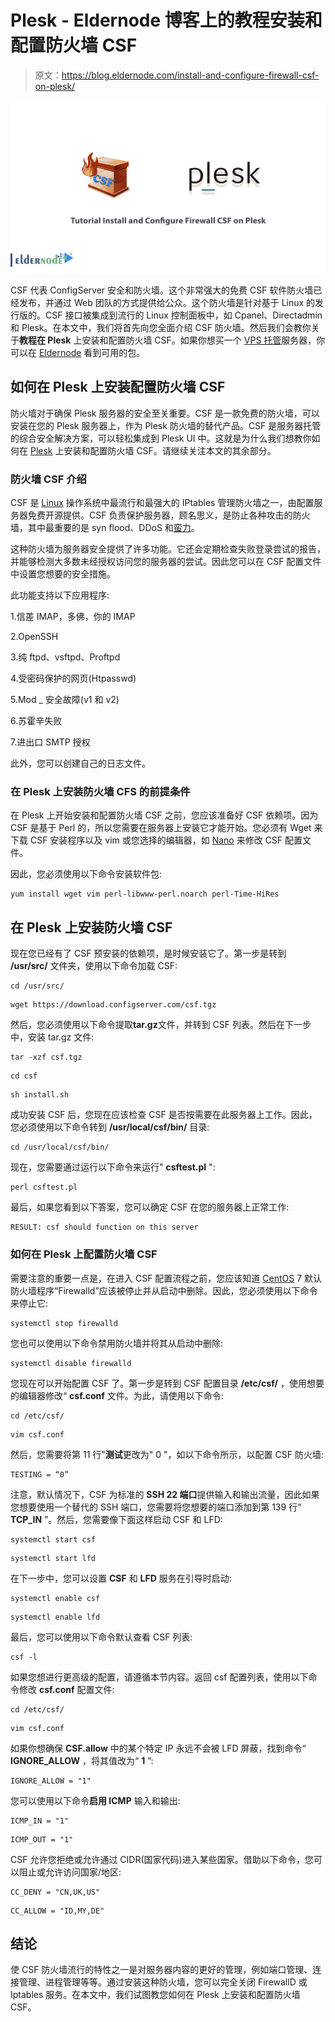 # Plesk - Eldernode 博客上的教程安装和配置防火墙 CSF

> 原文：<https://blog.eldernode.com/install-and-configure-firewall-csf-on-plesk/>

![Tutorial Install and Configure Firewall CSF on Plesk](img/cebede816ea6379eb4299ca6128b23a6.png)

CSF 代表 ConfigServer 安全和防火墙。这个非常强大的免费 CSF 软件防火墙已经发布，并通过 Web 团队的方式提供给公众。这个防火墙是针对基于 Linux 的发行版的。CSF 接口被集成到流行的 Linux 控制面板中，如 Cpanel、Directadmin 和 Plesk。在本文中，我们将首先向您全面介绍 CSF 防火墙。然后我们会教你关于**教程在 Plesk** 上安装和配置防火墙 CSF。如果你想买一个 [VPS 托管](https://eldernode.com/vps-hosting/)服务器，你可以在 [Eldernode](https://eldernode.com/) 看到可用的包。

## **如何在 Plesk** 上安装配置防火墙 CSF

防火墙对于确保 Plesk 服务器的安全至关重要。CSF 是一款免费的防火墙，可以安装在您的 Plesk 服务器上，作为 Plesk 防火墙的替代产品。CSF 是服务器托管的综合安全解决方案，可以轻松集成到 Plesk UI 中。这就是为什么我们想教你如何在 [Plesk](https://blog.eldernode.com/tag/plesk/) 上安装和配置防火墙 CSF。请继续关注本文的其余部分。

### **防火墙 CSF 介绍**

CSF 是 [Linux](https://blog.eldernode.com/tag/linux/) 操作系统中最流行和最强大的 IPtables 管理防火墙之一，由配置服务器免费开源提供。CSF 负责保护服务器，顾名思义，是防止各种攻击的防火墙，其中最重要的是 syn flood、DDoS 和[蛮力](https://blog.eldernode.com/block-ip-of-brute-force-by-csf/)。

这种防火墙为服务器安全提供了许多功能。它还会定期检查失败登录尝试的报告，并能够检测大多数未经授权访问您的服务器的尝试。因此您可以在 CSF 配置文件中设置您想要的安全措施。

此功能支持以下应用程序:

1.信差 IMAP，多佛，你的 IMAP

2.OpenSSH

3.纯 ftpd、vsftpd、Proftpd

4.受密码保护的网页(Htpasswd)

5.Mod _ 安全故障(v1 和 v2)

6.苏霍辛失败

7.进出口 SMTP 授权

此外，您可以创建自己的日志文件。

### **在 Plesk** 上安装防火墙 CFS 的前提条件

在 Plesk 上开始安装和配置防火墙 CSF 之前，您应该准备好 CSF 依赖项。因为 CSF 是基于 Perl 的，所以您需要在服务器上安装它才能开始。您必须有 Wget 来下载 CSF 安装程序以及 vim 或您选择的编辑器，如 [Nano](https://blog.eldernode.com/how-to-install-and-use-nano-text-editor/) 来修改 CSF 配置文件。

因此，您必须使用以下命令安装软件包:

```
yum install wget vim perl-libwww-perl.noarch perl-Time-HiRes
```

## **在 Plesk 上安装防火墙 CSF**

现在您已经有了 CSF 预安装的依赖项，是时候安装它了。第一步是转到 **/usr/src/** 文件夹，使用以下命令加载 CSF:

```
cd /usr/src/
```

```
wget https://download.configserver.com/csf.tgz
```

然后，您必须使用以下命令提取**tar.gz**文件，并转到 CSF 列表。然后在下一步中，安装 tar.gz 文件:

```
tar -xzf csf.tgz
```

```
cd csf
```

```
sh install.sh
```

成功安装 CSF 后，您现在应该检查 CSF 是否按需要在此服务器上工作。因此，您必须使用以下命令转到 **/usr/local/csf/bin/** 目录:

```
cd /usr/local/csf/bin/
```

现在，您需要通过运行以下命令来运行" **csftest.pl** ":

```
perl csftest.pl
```

最后，如果您看到以下答案，您可以确定 CSF 在您的服务器上正常工作:

```
RESULT: csf should function on this server
```

### **如何在 Plesk** 上配置防火墙 CSF

需要注意的重要一点是，在进入 CSF 配置流程之前，您应该知道 [CentOS](https://blog.eldernode.com/tag/centos/) 7 默认防火墙程序“Firewalld”应该被停止并从启动中删除。因此，您必须使用以下命令来停止它:

```
systemctl stop firewalld
```

您也可以使用以下命令禁用防火墙并将其从启动中删除:

```
systemctl disable firewalld
```

您现在可以开始配置 CSF 了。第一步是转到 CSF 配置目录 **/etc/csf/** ，使用想要的编辑器修改“ **csf.conf** 文件。为此，请使用以下命令:

```
cd /etc/csf/
```

```
vim csf.conf
```

然后，您需要将第 11 行"**测试**更改为" 0 "，如以下命令所示，以配置 CSF 防火墙:

```
TESTING = “0”
```

注意，默认情况下，CSF 为标准的 **SSH 22 端口**提供输入和输出流量，因此如果您想要使用一个替代的 SSH 端口，您需要将您想要的端口添加到第 139 行“ **TCP_IN** ”。然后，您需要像下面这样启动 CSF 和 LFD:

```
systemctl start csf
```

```
systemctl start lfd
```

在下一步中，您可以设置 **CSF** 和 **LFD** 服务在引导时启动:

```
systemctl enable csf
```

```
systemctl enable lfd
```

最后，您可以使用以下命令默认查看 CSF 列表:

```
csf -l
```

如果您想进行更高级的配置，请遵循本节内容。返回 csf 配置列表，使用以下命令修改 **csf.conf** 配置文件:

```
cd /etc/csf/
```

```
vim csf.conf
```

如果你想确保 **CSF.allow** 中的某个特定 IP 永远不会被 LFD 屏蔽，找到命令“ **IGNORE_ALLOW** ，将其值改为“ **1** ”:

```
IGNORE_ALLOW = "1"
```

您可以使用以下命令**启用 ICMP** 输入和输出:

```
ICMP_IN = "1"
```

```
ICMP_OUT = "1"
```

CSF 允许您拒绝或允许通过 CIDR(国家代码)进入某些国家。借助以下命令，您可以阻止或允许访问国家/地区:

```
CC_DENY = "CN,UK,US"
```

```
CC_ALLOW = "ID,MY,DE"
```

## 结论

使 CSF 防火墙流行的特性之一是对服务器内容的更好的管理，例如端口管理、连接管理、进程管理等等。通过安装这种防火墙，您可以完全关闭 FirewallD 或 Iptables 服务。在本文中，我们试图教您如何在 Plesk 上安装和配置防火墙 CSF。